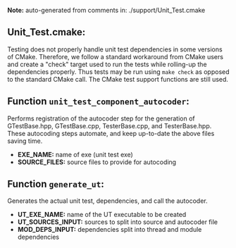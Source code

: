 **Note:** auto-generated from comments in: ./support/Unit_Test.cmake

## Unit_Test.cmake:

Testing does not properly handle unit test dependencies in some versions of CMake. Therefore,
we follow a standard workaround from CMake users and create a "check" target used to run the
tests while rolling-up the dependencies properly. Thus tests may be run using `make check` as
opposed to the standard CMake call. The CMake test support functions are still used.



## Function `unit_test_component_autocoder`:

Performs registration of the autocoder step for the generation of GTestBase.hpp, GTestBase.cpp,
TesterBase.cpp, and TesterBase.hpp. These autocoding steps automate, and keep up-to-date the
above files saving time.

- **EXE_NAME:** name of exe (unit test exe)
- **SOURCE_FILES:** source files to provide for autocoding


## Function `generate_ut`:

Generates the actual unit test, dependencies, and call the autocoder.

- **UT_EXE_NAME:** name of the UT executable to be created
- **UT_SOURCES_INPUT:** sources to split into source and autocoder file
- **MOD_DEPS_INPUT:** dependencies split into thread and module dependencies
